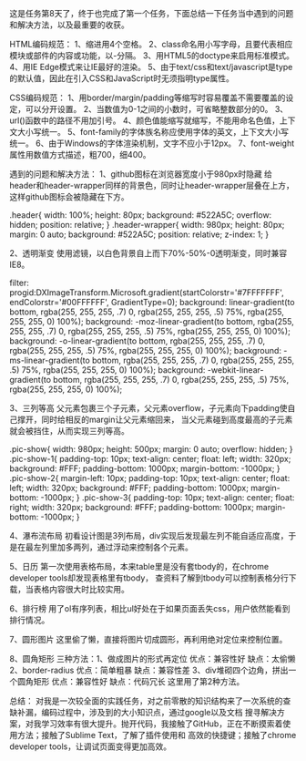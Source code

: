这是任务第8天了，终于也完成了第一个任务，下面总结一下任务当中遇到的问题和解决方法，以及最重要的收获。

HTML编码规范：
1、缩进用4个空格。
2、class命名用小写字母，且要代表相应模块或部件的内容或功能，以-分隔。
3、用HTML5的doctype来启用标准模式。
4、用IE Edge模式来让IE最好的渲染。
5、由于text/css和text/javascript是type的默认值，因此在引入CSS和JavaScript时无须指明type属性。

CSS编码规范：
1、用border/margin/padding等缩写时容易覆盖不需要覆盖的设定，可以分开设置。
2、当数值为0-1之间的小数时，可省略整数部分的0。
3、url()函数中的路径不用加引号。
4、颜色值能缩写就缩写，不能用命名色值，上下文大小写统一。
5、font-family的字体族名称应使用字体的英文，上下文大小写统一。
6、由于Windows的字体渲染机制，文字不应小于12px。
7、font-weight属性用数值方式描述，粗700，细400。

遇到的问题和解决方法：
1、github图标在浏览器宽度小于980px时隐藏
给header和header-wrapper同样的背景色，同时让header-wrapper层叠在上方，这样github图标会被隐藏在下方。

.header{
	width: 100%;
	height: 80px;
	background: #522A5C;
	overflow: hidden;
	position: relative;
}
.header-wrapper{
	width: 980px;
	height: 80px;
	margin: 0 auto;
	background: #522A5C;
	position: relative;
	z-index: 1;
}

2、透明渐变
使用滤镜，以白色背景自上而下70%-50%-0透明渐变，同时兼容IE8。

filter: progid:DXImageTransform.Microsoft.gradient(startColorstr='#7FFFFFFF', endColorstr='#00FFFFFF', GradientType=0);
background: 
  linear-gradient(to bottom, rgba(255, 255, 255, .7) 0, rgba(255, 255, 255, .5) 75%, rgba(255, 255, 255, 0) 100%);
background:
  -moz-linear-gradient(to bottom, rgba(255, 255, 255, .7) 0, rgba(255, 255, 255, .5) 75%, rgba(255, 255, 255, 0) 100%);
background: 
  -o-linear-gradient(to bottom, rgba(255, 255, 255, .7) 0, rgba(255, 255, 255, .5) 75%, rgba(255, 255, 255, 0) 100%);
background: 
  -ms-linear-gradient(to bottom, rgba(255, 255, 255, .7) 0, rgba(255, 255, 255, .5) 75%, rgba(255, 255, 255, 0) 100%);
background: 
  -webkit-linear-gradient(to bottom, rgba(255, 255, 255, .7) 0, rgba(255, 255, 255, .5) 75%, rgba(255, 255, 255, 0) 100%);
	
3、三列等高
父元素包裹三个子元素，父元素overflow，子元素向下padding使自己撑开，同时给相反的margin让父元素缩回来，
当父元素碰到高度最高的子元素就会被挡住，从而实现三列等高。

.pic-show{
	width: 980px;
	height: 500px;
	margin: 0 auto;
	overflow: hidden;
}
.pic-show-1{
	padding-top: 10px;
	text-align: center;
	float: left;
	width: 320px;
	background: #FFF;
	padding-bottom: 1000px;
	margin-bottom: -1000px;
}
.pic-show-2{
	margin-left: 10px;
	padding-top: 10px;
	text-align: center;
	float: left;
	width: 320px;
	background: #FFF;
	padding-bottom: 1000px;
	margin-bottom: -1000px;
}
.pic-show-3{
	padding-top: 10px;
	text-align: center;
	float: right;
	width: 320px;
	background: #FFF;
	padding-bottom: 1000px;
	margin-bottom: -1000px;
}

4、瀑布流布局
初看设计图是3列布局，div实现后发现最左列不能自适应高度，于是在最左列里加多两列，通过浮动来控制各个元素。

5、日历
第一次使用表格布局，本来table里是没有套tbody的，在chrome developer tools却发现表格里有tbody，
查资料了解到tbody可以控制表格分行下载，当表格内容很大时比较实用。

6、排行榜
用了ol有序列表，相比ul好处在于如果页面丢失css，用户依然能看到排行情况。

7、圆形图片
这里偷了懒，直接将图片切成圆形，再利用绝对定位来控制位置。

8、圆角矩形
三种方法：1、做成图片的形式再定位 优点：兼容性好 缺点：太偷懒
          2、border-radius 优点：简单粗暴 缺点：兼容性差
          3、div堆砌四个边角，拼出一个圆角矩形 优点：兼容性好 缺点：代码冗长
这里用了第2种方法。

总结：
  对我是一次较全面的实践任务，对之前零散的知识结构来了一次系统的查缺补漏，编码过程中，涉及到的大小知识点，通过google以及文档
搜寻解决方案，对我学习效率有很大提升。抛开代码，我接触了GitHub，正在不断摸索着使用方法；接触了Sublime Text，了解了插件使用和
高效的快捷键；接触了chrome developer tools，让调试页面变得更加高效。
